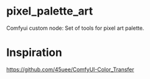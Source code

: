 # pixel_palette_art
Comfyui custom node: Set of tools for pixel art palette.

# Inspiration

https://github.com/45uee/ComfyUI-Color_Transfer
